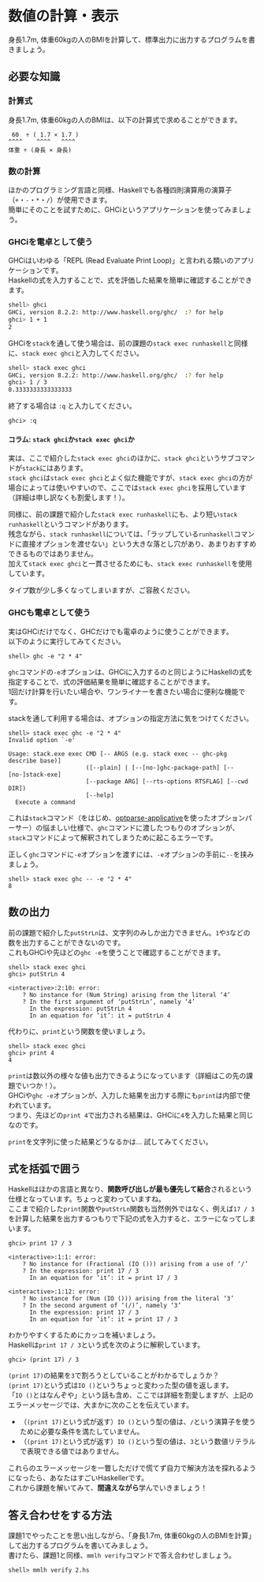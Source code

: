 # 数値の計算・表示

身長1.7m, 体重60kgの人のBMIを計算して、標準出力に出力するプログラムを書きましょう。

## 必要な知識

### 計算式

身長1.7m, 体重60kgの人のBMIは、以下の計算式で求めることができます。

```
 60  ÷ ( 1.7 × 1.7 )
^^^^    ^^^^   ^^^^
体重 ÷ (身長 × 身長)
```

### 数の計算

ほかのプログラミング言語と同様、Haskellでも各種四則演算用の演算子（`+`・`-`・`*`・`/`）が使用できます。  
簡単にそのことを試すために、GHCiというアプリケーションを使ってみましょう。

### GHCiを電卓として使う

GHCiはいわゆる「REPL (Read Evaluate Print Loop)」と言われる類いのアプリケーションです。  
Haskellの式を入力することで、式を評価した結果を簡単に確認することができます。

```bash
shell> ghci
GHCi, version 8.2.2: http://www.haskell.org/ghc/  :? for help
ghci> 1 + 1
2
```

GHCiを`stack`を通して使う場合は、前の課題の`stack exec runhaskell`と同様に、`stack exec ghci`と入力してください。

```bash
shell> stack exec ghci
GHCi, version 8.2.2: http://www.haskell.org/ghc/  :? for help
ghci> 1 / 3
0.3333333333333333
```

終了する場合は `:q` と入力してください。

```
ghci> :q
```

#### コラム: `stack ghci`か`stack exec ghci`か

実は、ここで紹介した`stack exec ghci`のほかに、`stack ghci`というサブコマンドが`stack`にはあります。  
`stack ghci`は`stack exec ghci`とよく似た機能ですが、`stack exec ghci`の方が場合によっては使いやすいので、ここでは`stack exec ghci`を採用しています（詳細は申し訳なくも割愛します！）。

同様に、前の課題で紹介した`stack exec runhaskell`にも、より短い`stack runhaskell`というコマンドがあります。  
残念ながら、`stack runhaskell`については、「ラップしている`runhaskell`コマンドに直接オプションを渡せない」という大きな落とし穴があり、あまりおすすめできるものではありません。  
加えて`stack exec ghci`と一貫させるためにも、`stack exec runhaskell`を使用しています。

タイプ数が少し多くなってしまいますが、ご容赦ください。

### GHCも電卓として使う

実はGHCiだけでなく、GHCだけでも電卓のように使うことができます。  
以下のように実行してみてください。

```
shell> ghc -e "2 * 4"
```

`ghc`コマンドの`-e`オプションは、GHCiに入力するのと同じようにHaskellの式を指定することで、式の評価結果を簡単に確認することができます。  
1回だけ計算を行いたい場合や、ワンライナーを書きたい場合に便利な機能です。

stackを通して利用する場合は、オプションの指定方法に気をつけてください。

```
shell> stack exec ghc -e "2 * 4"
Invalid option `-e'

Usage: stack.exe exec CMD [-- ARGS (e.g. stack exec -- ghc-pkg describe base)]
                      ([--plain] | [--[no-]ghc-package-path] [--[no-]stack-exe]
                      [--package ARG] [--rts-options RTSFLAG] [--cwd DIR])
                      [--help]
  Execute a command
```

これは`stack`コマンド（をはじめ、[optparse-applicative](https://hackage.haskell.org/package/optparse-applicative)を使ったオプションパーサー）の悩ましい仕様で、`ghc`コマンドに渡したつもりのオプションが、`stack`コマンドによって解釈されてしまうために起こるエラーです。

正しく`ghc`コマンドに`-e`オプションを渡すには、`-e`オプションの手前に`--`を挟みましょう。

```
shell> stack exec ghc -- -e "2 * 4"
8
```

## 数の出力

前の課題で紹介した`putStrLn`は、文字列のみしか出力できません。`1`や`3`などの数を出力することができないのです。  
これもGHCiや先ほどの`ghc -e`を使うことで確認することができます。

```
shell> stack exec ghci
ghci> putStrLn 4

<interactive>:2:10: error:
    ? No instance for (Num String) arising from the literal ‘4’
    ? In the first argument of ‘putStrLn’, namely ‘4’
      In the expression: putStrLn 4
      In an equation for ‘it’: it = putStrLn 4
```

代わりに、`print`という関数を使いましょう。

```
shell> stack exec ghci
ghci> print 4
4
```

`print`は数以外の様々な値も出力できるようになっています（詳細はこの先の課題でいつか！）。  
GHCiや`ghc -e`オプションが、入力した結果を出力する際にも`print`は内部で使われています。  
つまり、先ほどの`print 4`で出力される結果は、GHCiに`4`を入力した結果と同じなのです。

`print`を文字列に使った結果どうなるかは... 試してみてください。

## 式を括弧で囲う

Haskellはほかの言語と異なり、**関数呼び出しが最も優先して結合**されるという仕様となっています。ちょっと変わっていますね。  
ここまで紹介した`print`関数や`putStrLn`関数も当然例外ではなく、例えば`17 / 3`を計算した結果を出力するつもりで下記の式を入力すると、エラーになってしまいます。

```
ghci> print 17 / 3

<interactive>:1:1: error:
    ? No instance for (Fractional (IO ())) arising from a use of ‘/’
    ? In the expression: print 17 / 3
      In an equation for ‘it’: it = print 17 / 3

<interactive>:1:12: error:
    ? No instance for (Num (IO ())) arising from the literal ‘3’
    ? In the second argument of ‘(/)’, namely ‘3’
      In the expression: print 17 / 3
      In an equation for ‘it’: it = print 17 / 3
```

わかりやすくするためにカッコを補いましょう。  
Haskellは`print 17 / 3`という式を次のように解釈しています。

```
ghci> (print 17) / 3
```

`(print 17)`の結果を`3`で割ろうとしていることがわかるでしょうか？  
`(print 17)`という式は`IO ()`というちょっと変わった型の値を返します。  
「`IO ()`とはなんぞや」という話も含め、ここでは詳細を割愛しますが、上記のエラーメッセージでは、大まかに次のことを伝えています。

- （`(print 17)`という式が返す）`IO ()`という型の値は、`/`という演算子を使うために必要な条件を満たしていません。
- （`(print 17)`という式が返す）`IO ()`という型の値は、`3`という数値リテラルで表現できる値ではありません。

これらのエラーメッセージを一瞥しただけで慌てず自力で解決方法を探れるようになったら、あなたはすごいHaskellerです。  
これから課題を解いてみて、**間違えながら**学んでいきましょう！

## 答え合わせをする方法

課題1でやったことを思い出しながら、「身長1.7m, 体重60kgの人のBMIを計算」して出力するプログラムを書いてみましょう。  
書けたら、課題1と同様、`mmlh verify`コマンドで答え合わせしましょう。

```
shell> mmlh verify 2.hs
```

